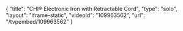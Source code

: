 {
    "title": "CHI&reg; Electronic Iron with Retractable Cord",
    "type": "solo",
    "layout": "iframe-static",
    "videoId": "109963562",
    "url": "\/tvpembed\/109963562"
}